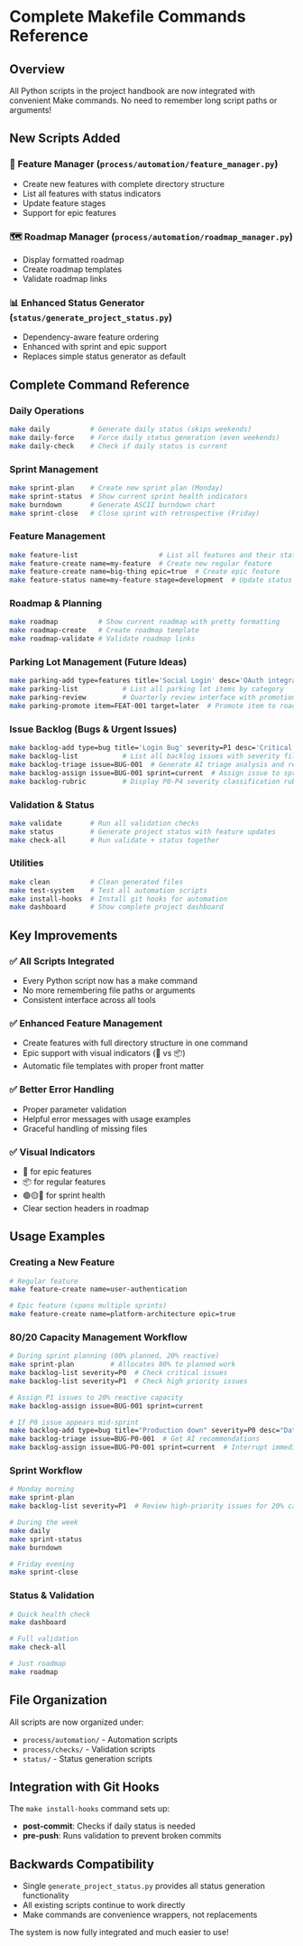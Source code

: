 # Complete Makefile Commands Reference

## Overview
All Python scripts in the project handbook are now integrated with convenient Make commands. No need to remember long script paths or arguments!

## New Scripts Added

### 🎯 Feature Manager (`process/automation/feature_manager.py`)
- Create new features with complete directory structure
- List all features with status indicators
- Update feature stages
- Support for epic features

### 🗺️ Roadmap Manager (`process/automation/roadmap_manager.py`)
- Display formatted roadmap
- Create roadmap templates
- Validate roadmap links

### 📊 Enhanced Status Generator (`status/generate_project_status.py`)
- Dependency-aware feature ordering
- Enhanced with sprint and epic support
- Replaces simple status generator as default

## Complete Command Reference

### Daily Operations
```bash
make daily          # Generate daily status (skips weekends)
make daily-force    # Force daily status generation (even weekends)
make daily-check    # Check if daily status is current
```

### Sprint Management
```bash
make sprint-plan    # Create new sprint plan (Monday)
make sprint-status  # Show current sprint health indicators
make burndown       # Generate ASCII burndown chart
make sprint-close   # Close sprint with retrospective (Friday)
```

### Feature Management
```bash
make feature-list                    # List all features and their status
make feature-create name=my-feature  # Create new regular feature
make feature-create name=big-thing epic=true  # Create epic feature
make feature-status name=my-feature stage=development  # Update status
```

### Roadmap & Planning
```bash
make roadmap          # Show current roadmap with pretty formatting
make roadmap-create   # Create roadmap template
make roadmap-validate # Validate roadmap links
```

### Parking Lot Management (Future Ideas)
```bash
make parking-add type=features title='Social Login' desc='OAuth integration'
make parking-list           # List all parking lot items by category
make parking-review         # Quarterly review interface with promotion options
make parking-promote item=FEAT-001 target=later  # Promote item to roadmap
```

### Issue Backlog (Bugs & Urgent Issues)
```bash
make backlog-add type=bug title='Login Bug' severity=P1 desc='Critical login failure'
make backlog-list           # List all backlog issues with severity filtering
make backlog-triage issue=BUG-001  # Generate AI triage analysis and recommendations
make backlog-assign issue=BUG-001 sprint=current  # Assign issue to sprint (20% capacity)
make backlog-rubric         # Display P0-P4 severity classification rubric
```

### Validation & Status
```bash
make validate       # Run all validation checks
make status         # Generate project status with feature updates
make check-all      # Run validate + status together
```

### Utilities
```bash
make clean          # Clean generated files
make test-system    # Test all automation scripts
make install-hooks  # Install git hooks for automation
make dashboard      # Show complete project dashboard
```

## Key Improvements

### ✅ All Scripts Integrated
- Every Python script now has a make command
- No more remembering file paths or arguments
- Consistent interface across all tools

### ✅ Enhanced Feature Management
- Create features with full directory structure in one command
- Epic support with visual indicators (🎯 vs 📦)
- Automatic file templates with proper front matter

### ✅ Better Error Handling
- Proper parameter validation
- Helpful error messages with usage examples
- Graceful handling of missing files

### ✅ Visual Indicators
- 🎯 for epic features
- 📦 for regular features
- 🟢🟡🔴 for sprint health
- Clear section headers in roadmap

## Usage Examples

### Creating a New Feature
```bash
# Regular feature
make feature-create name=user-authentication

# Epic feature (spans multiple sprints)
make feature-create name=platform-architecture epic=true
```

### 80/20 Capacity Management Workflow
```bash
# During sprint planning (80% planned, 20% reactive)
make sprint-plan         # Allocates 80% to planned work
make backlog-list severity=P0  # Check critical issues
make backlog-list severity=P1  # Check high priority issues

# Assign P1 issues to 20% reactive capacity
make backlog-assign issue=BUG-001 sprint=current

# If P0 issue appears mid-sprint
make backlog-add type=bug title="Production down" severity=P0 desc="Database failure"
make backlog-triage issue=BUG-P0-001  # Get AI recommendations
make backlog-assign issue=BUG-P0-001 sprint=current  # Interrupt immediately
```

### Sprint Workflow
```bash
# Monday morning
make sprint-plan
make backlog-list severity=P1  # Review high-priority issues for 20% capacity

# During the week
make daily
make sprint-status
make burndown

# Friday evening
make sprint-close
```

### Status & Validation
```bash
# Quick health check
make dashboard

# Full validation
make check-all

# Just roadmap
make roadmap
```

## File Organization

All scripts are now organized under:
- `process/automation/` - Automation scripts
- `process/checks/` - Validation scripts
- `status/` - Status generation scripts

## Integration with Git Hooks

The `make install-hooks` command sets up:
- **post-commit**: Checks if daily status is needed
- **pre-push**: Runs validation to prevent broken commits

## Backwards Compatibility

- Single `generate_project_status.py` provides all status generation functionality
- All existing scripts continue to work directly
- Make commands are convenience wrappers, not replacements

The system is now fully integrated and much easier to use!